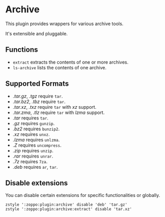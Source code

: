 Archive
=======
This plugin provides wrappers for various archive tools.

It's extensible and pluggable.

Functions
---------
- `extract` extracts the contents of one or more archives.
- `ls-archive` lists the contents of one archive.

Supported Formats
-----------------
- *.tar.gz*, *.tgz* require `tar`.
- *.tar.bz2*, *.tbz* require `tar`.
- *.tar.xz*, *.txz* require `tar` with *xz* support.
- *.tar.zma*, *.tlz* require `tar` with *lzma* support.
- *.tar* requires `tar`.
- *.gz* requires `gunzip`.
- *.bz2* requires `bunzip2`.
- *.xz* requires `unxz`.
- *.lzma* requires `unlzma`.
- *.Z* requires `uncompress`.
- *.zip* requires `unzip`.
- *.rar* requires `unrar`.
- *.7z* requires `7za`.
- *.deb* requires `ar`, `tar`.

Disable extensions
------------------
You can disable certain extensions for specific functionalities or globally.

    zstyle ':zoppo:plugin:archive' disable 'deb' 'tar.gz'
    zstyle ':zoppo:plugin:archive:extract' disable 'tar.xz'

